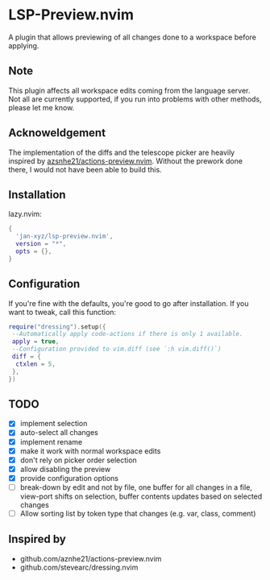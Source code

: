 # LSP-Preview.nvim

A plugin that allows previewing of all changes done to a workspace before
applying.

## Note

This plugin affects all workspace edits coming from the language server.
Not all are currently supported, if you run into problems with other methods,
please let me know.

## Acknoweldgement

The implementation of the diffs and the telescope picker
are heavily inspired by [azsnhe21/actions-preview.nvim](github.com/aznhe21/actions-preview.nvim).
Without the prework done there, I would not have been able to build this.

## Installation

lazy.nvim:

```lua
{
  'jan-xyz/lsp-preview.nvim',
  version = "*",
  opts = {},
}
```

## Configuration

If you're fine with the defaults, you're good to go after installation. If you
want to tweak, call this function:

```lua
require("dressing").setup({
 --Automatically apply code-actions if there is only 1 available.
 apply = true,
 --Configuration provided to vim.diff (see `:h vim.diff()`)
 diff = {
  ctxlen = 5,
 },
})
```

## TODO

* [x] implement selection
* [x] auto-select all changes
* [x] implement rename
* [x] make it work with normal workspace edits
* [x] don't rely on picker order selection
* [x] allow disabling the preview
* [x] provide configuration options
* [ ] break-down by edit and not by file, one buffer for all changes in a file,
  view-port shifts on selection, buffer contents updates based on selected
  changes
* [ ] Allow sorting list by token type that changes (e.g. var, class, comment)

## Inspired by

* github.com/aznhe21/actions-preview.nvim
* github.com/stevearc/dressing.nvim
